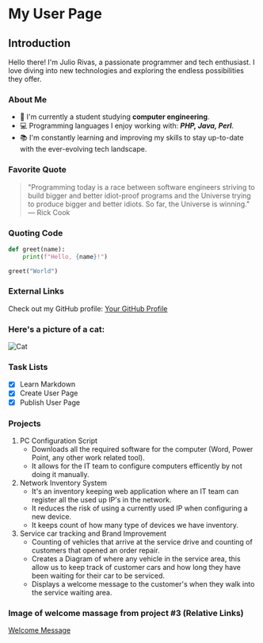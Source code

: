 # My User Page

## Introduction
Hello there! I'm Julio Rivas, a passionate programmer and tech enthusiast. I love diving into new technologies and exploring the endless possibilities they offer.

### About Me
- 🌟 I'm currently a student studying **computer engineering**.
- 💻 Programming languages I enjoy working with: ***PHP, Java, Perl***.
- 📚 I'm constantly learning and improving my skills to stay up-to-date with the ever-evolving tech landscape.

### Favorite Quote
> "Programming today is a race between software engineers striving to build bigger and better idiot-proof programs and the Universe trying to produce bigger and better idiots. So far, the Universe is winning." ― Rick Cook

### Quoting Code
```python
def greet(name):
    print(f"Hello, {name}!")

greet("World") 
```

### External Links
Check out my GitHub profile: [Your GitHub Profile](https://github.com/jrivas112)



### Here's a picture of a cat:
![Cat](https://www.zooplus.co.uk/magazine/wp-content/uploads/2021/01/striped-grey-kitten-768x512.jpg)


### Task Lists
- [x] Learn Markdown
- [x] Create User Page
- [x] Publish User Page

### Projects 

1. PC Configuration Script 
   - Downloads all the required software for the computer (Word, Power Point, any other work related tool).
   - It allows for the IT team to configure computers efficently by not doing it manually.
2. Network Inventory System
   - It's an inventory keeping web application where an IT team can register all the used up IP's in the network.
   - It reduces the risk of using a currently used IP when configuring a new device. 
   - It keeps count of how many type of devices we have inventory.
3. Service car tracking and Brand Improvement
   - Counting of vehicles that arrive at the service drive and counting of customers that
	  opened an order repair.
   - Creates a Diagram of where any vehicle in the service area, this allow us to keep track of customer cars and how long
     they have been waiting for their car to be serviced.
   - Displays a welcome message to the customer's when they walk into the service waiting area.

### Image of welcome massage from project #3 (Relative Links)
[Welcome Message](images/welcomemessage.png)
